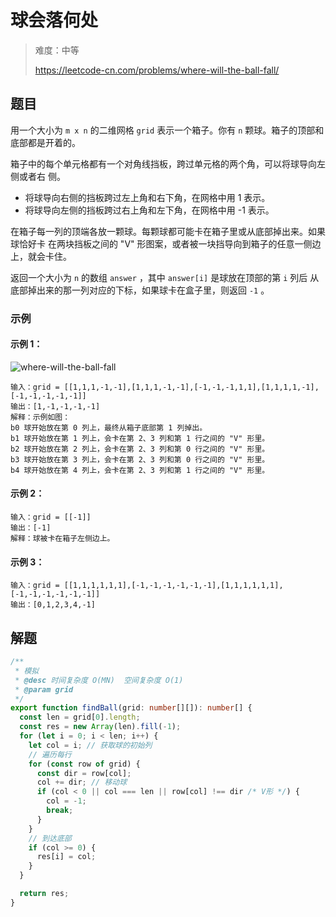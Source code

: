 # 球会落何处

> 难度：中等
>
> https://leetcode-cn.com/problems/where-will-the-ball-fall/

## 题目

用一个大小为 `m x n` 的二维网格 `grid` 表示一个箱子。你有 `n` 颗球。箱子的顶部和
底部都是开着的。

箱子中的每个单元格都有一个对角线挡板，跨过单元格的两个角，可以将球导向左侧或者右
侧。

- 将球导向右侧的挡板跨过左上角和右下角，在网格中用 1 表示。
- 将球导向左侧的挡板跨过右上角和左下角，在网格中用 -1 表示。

在箱子每一列的顶端各放一颗球。每颗球都可能卡在箱子里或从底部掉出来。如果球恰好卡
在两块挡板之间的 "V" 形图案，或者被一块挡导向到箱子的任意一侧边上，就会卡住。

返回一个大小为 `n` 的数组 `answer` ，其中 `answer[i]` 是球放在顶部的第 `i` 列后
从底部掉出来的那一列对应的下标，如果球卡在盒子里，则返回 `-1` 。

### 示例

#### 示例 1：

![where-will-the-ball-fall](https://user-images.githubusercontent.com/54696834/159101933-ddf95028-bddd-4be2-a6cd-1e5dd8e444fb.jpg)

```
输入：grid = [[1,1,1,-1,-1],[1,1,1,-1,-1],[-1,-1,-1,1,1],[1,1,1,1,-1],[-1,-1,-1,-1,-1]]
输出：[1,-1,-1,-1,-1]
解释：示例如图：
b0 球开始放在第 0 列上，最终从箱子底部第 1 列掉出。
b1 球开始放在第 1 列上，会卡在第 2、3 列和第 1 行之间的 "V" 形里。
b2 球开始放在第 2 列上，会卡在第 2、3 列和第 0 行之间的 "V" 形里。
b3 球开始放在第 3 列上，会卡在第 2、3 列和第 0 行之间的 "V" 形里。
b4 球开始放在第 4 列上，会卡在第 2、3 列和第 1 行之间的 "V" 形里。
```

#### 示例 2：

```
输入：grid = [[-1]]
输出：[-1]
解释：球被卡在箱子左侧边上。
```

#### 示例 3：

```
输入：grid = [[1,1,1,1,1,1],[-1,-1,-1,-1,-1,-1],[1,1,1,1,1,1],[-1,-1,-1,-1,-1,-1]]
输出：[0,1,2,3,4,-1]
```

## 解题

```typescript
/**
 * 模拟
 * @desc 时间复杂度 O(MN)  空间复杂度 O(1)
 * @param grid
 */
export function findBall(grid: number[][]): number[] {
  const len = grid[0].length;
  const res = new Array(len).fill(-1);
  for (let i = 0; i < len; i++) {
    let col = i; // 获取球的初始列
    // 遍历每行
    for (const row of grid) {
      const dir = row[col];
      col += dir; // 移动球
      if (col < 0 || col === len || row[col] !== dir /* V形 */) {
        col = -1;
        break;
      }
    }
    // 到达底部
    if (col >= 0) {
      res[i] = col;
    }
  }

  return res;
}
```
